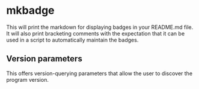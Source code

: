 <!-- Created by mkdoc DO NOT EDIT. -->

# mkbadge

This will print the markdown for displaying badges in your README\.md file\. It
will also print bracketing comments with the expectation that it can be used in
a script to automatically maintain the badges\.



<!-- This file is inserted into markdown files generated by mkdoc -->
<!-- if the program being documented depends on this module       -->
<!-- ============================================================ -->
<!-- See github.com/nickwells/utilities/mkdoc                     -->
## Version parameters

This offers version-querying parameters that allow the user to discover the
program version.
